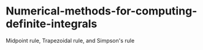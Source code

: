 # Numerical-methods-for-computing-definite-integrals
Midpoint rule, Trapezoidal rule, and Simpson's rule
